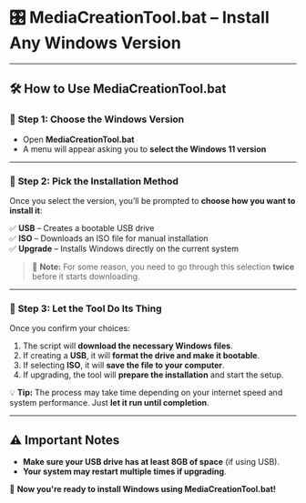 # 🎛 MediaCreationTool.bat – Install Any Windows Version  

---

## 🛠️ **How to Use MediaCreationTool.bat**  

### 🔹 **Step 1: Choose the Windows Version**  
- Open **MediaCreationTool.bat**  
- A menu will appear asking you to **select the Windows 11 version**  

---

### 🔹 **Step 2: Pick the Installation Method**  
Once you select the version, you’ll be prompted to **choose how you want to install it**:  

✅ **USB** – Creates a bootable USB drive  
✅ **ISO** – Downloads an ISO file for manual installation  
✅ **Upgrade** – Installs Windows directly on the current system  

> 🔄 **Note:** For some reason, you need to go through this selection **twice** before it starts downloading.  

---

### 🔹 **Step 3: Let the Tool Do Its Thing**  
Once you confirm your choices:  
1. The script will **download the necessary Windows files**.  
2. If creating a **USB**, it will **format the drive and make it bootable**.  
3. If selecting **ISO**, it will **save the file to your computer**.  
4. If upgrading, the tool will **prepare the installation** and start the setup.  

💡 **Tip:** The process may take time depending on your internet speed and system performance. Just **let it run until completion**.  

---

## ⚠ **Important Notes**  
- **Make sure your USB drive has at least 8GB of space** (if using USB).   
- **Your system may restart multiple times if upgrading**.

🚀 **Now you're ready to install Windows using MediaCreationTool.bat!**  

